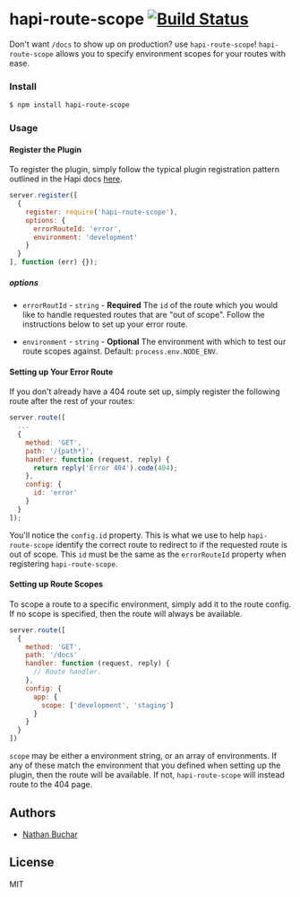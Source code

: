 # hapi-route-scope [![Build Status](https://travis-ci.org/nathanbuchar/hapi-route-scope.svg?branch=master)](https://travis-ci.org/nathanbuchar/hapi-route-scope)

Don't want `/docs` to show up on production? use `hapi-route-scope`! `hapi-route-scope` allows you to specify environment scopes for your routes with ease.


### Install

```bash
$ npm install hapi-route-scope
```


### Usage

#### Register the Plugin

To register the plugin, simply follow the typical plugin registration pattern outlined in the Hapi docs [here](http://hapijs.com/tutorials/plugins#loading-a-plugin).

```javascript
server.register([
  {
    register: require('hapi-route-scope'),
    options: {
      errorRouteId: 'error',
      environment: 'development'
    }
  }
], function (err) {});
```

##### options

* `errorRoutId` - `string` - **Required** The `id` of the route which you would like to handle requested routes that are "out of scope". Follow the instructions below to set up your error route.

* `environment` - `string` - **Optional** The environment with which to test our route scopes against. Default: `process.env.NODE_ENV`.


#### Setting up Your Error Route

If you don't already have a 404 route set up, simply register the following route after the rest of your routes:

```javascript
server.route([
  ...
  {
    method: 'GET',
    path: '/{path*}',
    handler: function (request, reply) {
      return reply('Error 404').code(404);
    },
    config: {
      id: 'error'
    }
  }
]);
```

You'll notice the `config.id` property. This is what we use to help `hapi-route-scope` identify the correct route to redirect to if the requested route is out of scope. This `id` must be the same as the `errorRouteId` property when registering `hapi-route-scope`.


#### Setting up Route Scopes

To scope a route to a specific environment, simply add it to the route config. If no scope is specified, then the route will always be available.

```javascript
server.route([
  {
    method: 'GET',
    path: '/docs'
    handler: function (request, reply) {
      // Route handler.
    },
    config: {
      app: {
        scope: ['development', 'staging']
      }
    }
  }
])
```

`scope` may be either a environment string, or an array of environments. If any of these match the environment that you defined when setting up the plugin, then the route will be available. If not, `hapi-route-scope` will instead route to the 404 page.



## Authors
* [Nathan Buchar](mailto:hello@nathanbuchar.com)



## License
MIT
